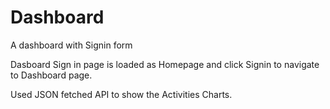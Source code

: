 # Dashboard
A dashboard with Signin form

Dasboard Sign in page is loaded as Homepage and click Signin to navigate to Dashboard page.

Used JSON fetched API to show the Activities Charts.
